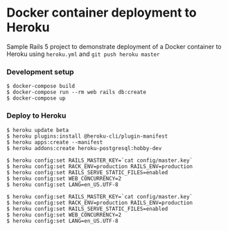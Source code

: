 # Docker container deployment to Heroku

Sample Rails 5 project to demonstrate deployment of a Docker container to Heroku using `heroku.yml` and `git push heroku master`

### Development setup
```
$ docker-compose build
$ docker-compose run --rm web rails db:create
$ docker-compose up
```

### Deploy to Heroku

```
$ heroku update beta
$ heroku plugins:install @heroku-cli/plugin-manifest
$ heroku apps:create --manifest
$ heroku addons:create heroku-postgresql:hobby-dev

$ heroku config:set RAILS_MASTER_KEY=`cat config/master.key`
$ heroku config:set RACK_ENV=production RAILS_ENV=production
$ heroku config:set RAILS_SERVE_STATIC_FILES=enabled
$ heroku config:set WEB_CONCURRENCY=2
$ heroku config:set LANG=en_US.UTF-8

$ heroku config:set RAILS_MASTER_KEY=`cat config/master.key`
$ heroku config:set RACK_ENV=production RAILS_ENV=production
$ heroku config:set RAILS_SERVE_STATIC_FILES=enabled
$ heroku config:set WEB_CONCURRENCY=2
$ heroku config:set LANG=en_US.UTF-8
```
